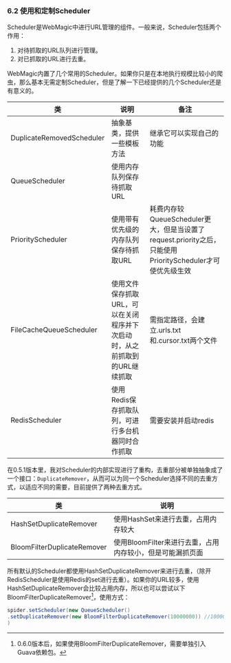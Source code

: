 ### 6.2 使用和定制Scheduler

Scheduler是WebMagic中进行URL管理的组件。一般来说，Scheduler包括两个作用：

1. 对待抓取的URL队列进行管理。
2. 对已抓取的URL进行去重。

WebMagic内置了几个常用的Scheduler。如果你只是在本地执行规模比较小的爬虫，那么基本无需定制Scheduler，但是了解一下已经提供的几个Scheduler还是有意义的。

|类|说明|备注|
| -------- | ------- | ------- |
|DuplicateRemovedScheduler|抽象基类，提供一些模板方法|继承它可以实现自己的功能
|QueueScheduler|使用内存队列保存待抓取URL| |
|PriorityScheduler|使用带有优先级的内存队列保存待抓取URL|耗费内存较QueueScheduler更大，但是当设置了request.priority之后，只能使用PriorityScheduler才可使优先级生效 |
|FileCacheQueueScheduler|使用文件保存抓取URL，可以在关闭程序并下次启动时，从之前抓取到的URL继续抓取|需指定路径，会建立.urls.txt和.cursor.txt两个文件 |
|RedisScheduler|使用Redis保存抓取队列，可进行多台机器同时合作抓取|需要安装并启动redis|

在0.5.1版本里，我对Scheduler的内部实现进行了重构，去重部分被单独抽象成了一个接口：`DuplicateRemover`，从而可以为同一个Scheduler选择不同的去重方式，以适应不同的需要，目前提供了两种去重方式。

|类|说明|
| -------- | ------- |
|HashSetDuplicateRemover|使用HashSet来进行去重，占用内存较大|
|BloomFilterDuplicateRemover|使用BloomFilter来进行去重，占用内存较小，但是可能漏抓页面| |

所有默认的Scheduler都使用HashSetDuplicateRemover来进行去重，（除开RedisScheduler是使用Redis的set进行去重）。如果你的URL较多，使用HashSetDuplicateRemover会比较占用内存，所以也可以尝试以下BloomFilterDuplicateRemover[^1]，使用方式：

```java
spider.setScheduler(new QueueScheduler()
.setDuplicateRemover(new BloomFilterDuplicateRemover(10000000)) //10000000是估计的页面数量
)
```
[^1]: 0.6.0版本后，如果使用BloomFilterDuplicateRemover，需要单独引入Guava依赖包。